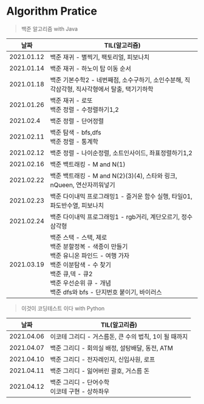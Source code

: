 Algorithm Pratice
====================
> 백준 알고리즘 with Java

|**날짜**|**TIL(알고리즘)**
|---|---|
|2021.01.12|백준 재귀 - 별찍기, 팩토리얼, 피보나치
|2021.01.14|백준 재귀 - 하노이 탑 이동 순서
|2021.01.18|백준 기본수학2 - 네번째점, 소수구하기, 소인수분해, 직각삼각형, 직사각형에서 탈출, 택기기하학
|2021.01.26|백준 재귀 - 로또</br>백준 정렬 - 수정렬하기1,2
|2021.02.4|백준 정렬 - 단어정렬
|2021.02.11|백준 탐색 - bfs,dfs </br> 백준 정렬 - 통계학
|2021.02.12|백준 정렬 - 나이순정렬, 소트인사이드, 좌표정렬하기1,2 
|2021.02.16|백준 백트래킹 - M and N(1)
|2021.02.22|백준 백트래킹 - M and N(2)(3)(4), 스타와 링크, nQueen, 연산자끼워넣기
|2021.02.23|백준 다이내믹 프로그래밍1 - 즐거운 함수 실행, 타일01, 파도반수열, 피보나치
|2021.02.24|백준 다이내믹 프로그래밍1 - rgb거리, 계단오르기, 정수삼각형
|2021.03.19|백준 스택 - 스택, 제로</br>백준 분할정복 - 색종이 만들기</br>백준 유니온 파인드 - 여행 가자</br>백준 이분탐색 - 수 찾기</br>백준 큐,덱 - 큐2</br>백준 우선순위 큐 - 개념</br>백준 dfs와 bfs - 단지번호 붙이기, 바이러스
>  이것이 코딩테스트 이다 with Python

|**날짜**|**TIL(알고리즘)**|
|---|---|
|2021.04.06|이코테 그리디 - 거스름돈, 큰 수의 법칙, 1이 될 때까지
|2021.04.07|백준 그리디 - 회의실 배정, 설탕배달, 동전, ATM
|2021.04.10|백준 그리디 - 전자레인지, 신입사원, 로프
|2021.04.11|백준 그리디 - 잃어버린 괄호, 거스름 돈
|2021.04.12|백준 그리디 - 단어수학</br>이코테 구현 - 상하좌우
